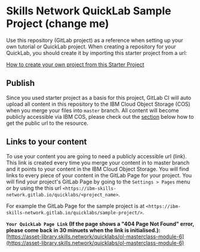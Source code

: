 # Skills Network QuickLab Sample Project (**change me**)

Use this repository (GitLab project) as a reference when setting up your own tutorial or QuickLab project. When creating a repository for your QuickLab, you should create it by importing this starter project from a url:

[How to create your own project from this Starter Project](https://gph.is/g/aRWVMAJ)


## Publish

Since you used starter project as a basis for this project, GitLab CI will auto upload all content in this repository to the IBM Cloud Object Storage (COS) when you merge your files into `master` branch. All content will become publicly accessible via IBM COS, please check out the [section](#section) below how to get the public url to the resource.

## Links to your content

To use your content you are going to need a publicly accessible url (link). This link is created every time you merge your content in to master branch and it points to your content in the IBM Cloud Object Storage. You will find links to every piece of your content in the GitLab Page for your project. You will find your project's GitLab Page by going to the `Settings > Pages` menu or by using the this url  `<https://ibm-skills-network.gitlab.io/quicklabs/<project_name>`.

For example the GitLab Page for the sample project is at `<https://ibm-skills-network.gitlab.io/quicklabs/sample-project/>`.

**`Your QuickLab Page Link` (If the page shows a "404 Page Not Found" error, please come back in 30 minuets when the link is initialised.):** [https://asset-library.skills.network/quicklabs/ol-masterclass-module-6](https://asset-library.skills.network/quicklabs/ol-masterclass-module-6)